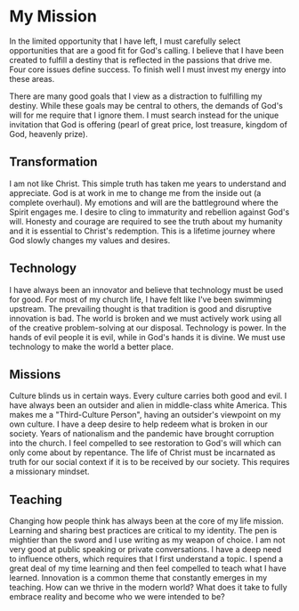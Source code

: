 # My Mission

In the limited opportunity that I have left, I must carefully select opportunities that are a good
fit for God's calling.  I believe that I have been created to fulfill a destiny that is reflected
in the passions that drive me.    Four core issues define success.  To finish well I
must invest my energy into these areas.

There are many good goals that I view as a distraction to fulfilling my destiny.  While these goals
may be central to others, the demands of God's will for me require that I ignore them.  I must
search instead for the unique invitation that God is offering (pearl of great price,  lost
treasure, kingdom of God, heavenly prize).


## Transformation

I am not like Christ.  This simple truth has taken me years to understand and appreciate. God is at
work in me to change me from the inside out (a complete overhaul). My emotions and will are the
battleground where the Spirit engages me.   I desire to cling to immaturity and rebellion against
God's will. Honesty and courage are required to see the truth about my humanity and it is essential
to Christ's redemption. This is a lifetime journey where God slowly changes my values and desires.


## Technology

I have always been an innovator and believe that technology must be used for good. For most of my
church life, I have felt like I've been swimming upstream.  The prevailing thought is that
tradition is good and disruptive innovation is bad. The world is broken and we must actively work
using all of the creative problem-solving at our disposal. Technology is power.  In the hands of
evil people it is evil, while in God's hands it is divine. We must use technology to make the world a
better place.


## Missions

Culture blinds us in certain ways. Every culture carries both good and evil. I have always been an
outsider and alien in middle-class white America.  This makes me a "Third-Culture Person", having
an outsider's viewpoint on my own culture. I have a deep desire to help redeem what is broken in
our society.  Years of nationalism and the pandemic have brought corruption into the church. I feel
compelled to see restoration to God's will which can only come about by repentance. The life of
Christ must be incarnated as truth for our social context if it is to be received by our society.
This requires a missionary mindset.


## Teaching

Changing how people think has always been at the core of my life mission.  Learning and sharing best
practices are critical to my identity. The pen is mightier than the sword and I use writing as my
weapon of choice.  I am not very good at public speaking or private conversations. I have a deep
need to influence others, which requires that I first understand a topic. I spend a great deal of
my time learning and then feel compelled to teach what I have learned. Innovation is a common
theme that constantly emerges in my teaching.  How can we thrive in the modern world?  What does it
take to fully embrace reality and become who we were intended to be?


